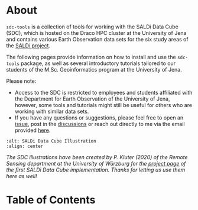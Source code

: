 # About

`sdc-tools` is a collection of tools for working with the SALDi Data Cube (SDC), which 
is hosted on the Draco HPC cluster at the University of Jena and contains various Earth 
Observation data sets for the six study areas of the [SALDi project](https://www.saldi.uni-jena.de/en).

The following pages provide information on how to install and use the `sdc-tools` 
package, as well as several introductory tutorials tailored to our students of the M.Sc. 
Geoinformatics program at the University of Jena. 

Please note:
- Access to the SDC is restricted to employees and students affiliated with the 
Department for Earth Observation of the University of Jena, however, some tools and 
tutorials might still be useful for others who are working with similar data sets.
- If you have any questions or suggestions, please feel free to open an [issue](https://github.com/Jena-Earth-Observation-School/sdc-tools/issues),
post in the [discussions](https://github.com/Jena-Earth-Observation-School/sdc-tools/discussions) 
or reach out directly to me via the email provided [here](https://github.com/maawoo).

```{image} _assets/saldi_iso.png
:alt: SALDi Data Cube Illustration
:align: center
```

_The SDC illustrations have been created by P. Kluter (2020) of the Remote Sensing 
department at the University of Würzburg for the [project page](https://eo2cube.org/projects/saldi) 
of the first SALDi Data Cube implementation. Thanks for letting us use them here as 
well!_

# Table of Contents

```{tableofcontents}
```
